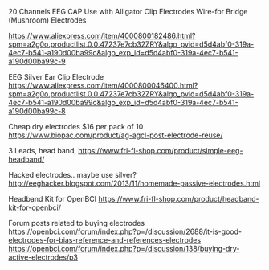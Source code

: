 20 Channels EEG CAP Use with Alligator Clip Electrodes Wire-for Bridge (Mushroom) Electrodes

https://www.aliexpress.com/item/4000800182486.html?spm=a2g0o.productlist.0.0.47237e7cb32ZRY&algo_pvid=d5d4abf0-319a-4ec7-b541-a190d00ba99c&algo_exp_id=d5d4abf0-319a-4ec7-b541-a190d00ba99c-9

EEG Silver Ear Clip Electrode
https://www.aliexpress.com/item/4000800046400.html?spm=a2g0o.productlist.0.0.47237e7cb32ZRY&algo_pvid=d5d4abf0-319a-4ec7-b541-a190d00ba99c&algo_exp_id=d5d4abf0-319a-4ec7-b541-a190d00ba99c-8

Cheap dry electrodes $16 per pack of 10
https://www.biopac.com/product/ag-agcl-post-electrode-reuse/

3 Leads, head band, 
https://www.fri-fl-shop.com/product/simple-eeg-headband/

Hacked electrodes.. maybe use silver?
http://eeghacker.blogspot.com/2013/11/homemade-passive-electrodes.html

Headband Kit for OpenBCI
https://www.fri-fl-shop.com/product/headband-kit-for-openbci/

Forum posts related to buying electrodes
https://openbci.com/forum/index.php?p=/discussion/2688/it-is-good-electrodes-for-bias-reference-and-references-electrodes
https://openbci.com/forum/index.php?p=/discussion/138/buying-dry-active-electrodes/p3

